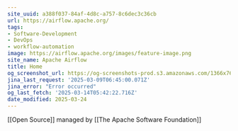 ```yaml
---
site_uuid: a388f037-84af-4d8c-a757-8c6dec3c36cb
url: https://airflow.apache.org/
tags:
- Software-Development
- DevOps
- workflow-automation
image: https://airflow.apache.org/images/feature-image.png
site_name: Apache Airflow
title: Home
og_screenshot_url: https://og-screenshots-prod.s3.amazonaws.com/1366x768/80/false/fd7567a9d24f610eed8dbfc9b0d94398c1e0e307906435c104dad363bd1dd1ad.jpeg
jina_last_request: '2025-03-09T06:45:00.071Z'
jina_error: "Error occurred"
og_last_fetch: '2025-03-14T05:42:22.716Z'
date_modified: 2025-03-24
---
```



[[Open Source]] managed by [[The Apache Software Foundation]]
